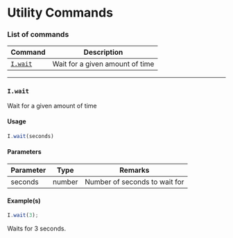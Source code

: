 # Utility Commands

### List of commands <a href="#list-of-commands" id="list-of-commands"></a>

| Command                                                             | Description                     |
| ------------------------------------------------------------------- | ------------------------------- |
| [`I.wait`](https://docs.uilicious.com/scripting/utility.html#iwait) | Wait for a given amount of time |

***

### `I.wait` <a href="#iwait" id="iwait"></a>

Wait for a given amount of time

#### Usage <a href="#usage" id="usage"></a>

```javascript
I.wait(seconds)
```

#### Parameters <a href="#parameters" id="parameters"></a>

| Parameter | Type   | Remarks                       |
| --------- | ------ | ----------------------------- |
| seconds   | number | Number of seconds to wait for |

#### Example(s) <a href="#examples" id="examples"></a>

```javascript
I.wait(3);
```

Waits for 3 seconds.
